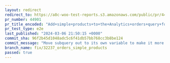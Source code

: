 ```yaml
---
layout: redirect
redirect_to: https://a8c-woo-test-reports.s3.amazonaws.com/public/pr/44901/e2e/index.html
pr_number: 44901
pr_title_encoded: "Add+simple+products+to+the+Analytics+orders+query+for+the+attributes+filter"
pr_test_type: e2e
last_published: "2024-03-06 21:50:15 +0000"
commit_sha: 96f2b45d1048adc5c6f41db57bb768cc3b8be124
commit_message: "Move subquery out to its own variable to make it more readable"
branch_name: fix/32237_orders_simple_products
passed: true
---
```

